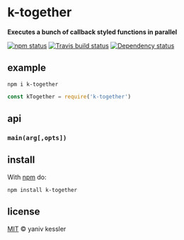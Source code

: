 # k-together

**Executes a bunch of callback styled functions in parallel**

[![npm status](http://img.shields.io/npm/v/k-together.svg?style=flat-square)](https://www.npmjs.org/package/k-together) [![Travis build status](https://img.shields.io/travis/kessler/node-k-together.svg?style=flat-square&label=travis)](http://travis-ci.org/kessler/node-k-together) [![Dependency status](https://img.shields.io/david/kessler/node-k-together.svg?style=flat-square)](https://david-dm.org/kessler/node-k-together)

## example

`npm i k-together`

```js
const kTogether = require('k-together')
```

## api

### `main(arg[,opts])`

## install

With [npm](https://npmjs.org) do:

```
npm install k-together
```

## license

[MIT](http://opensource.org/licenses/MIT) © yaniv kessler
